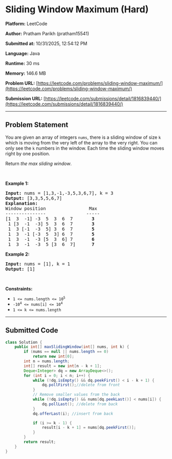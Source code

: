 
# Sliding Window Maximum (Hard)

**Platform:** LeetCode  

**Author:** Pratham Parikh (pratham15541)  

**Submitted at:** 10/31/2025, 12:54:12 PM

**Language:** Java  

**Runtime:** 30 ms 

**Memory:** 146.6 MB  

**Problem URL:** [https://leetcode.com/problems/sliding-window-maximum/](https://leetcode.com/problems/sliding-window-maximum/)  

**Submission URL:** [https://leetcode.com/submissions/detail/1816839440/](https://leetcode.com/submissions/detail/1816839440/)  

---

## Problem Statement
<p>You are given an array of integers&nbsp;<code>nums</code>, there is a sliding window of size <code>k</code> which is moving from the very left of the array to the very right. You can only see the <code>k</code> numbers in the window. Each time the sliding window moves right by one position.</p>

<p>Return <em>the max sliding window</em>.</p>

<p>&nbsp;</p>
<p><strong class="example">Example 1:</strong></p>

<pre>
<strong>Input:</strong> nums = [1,3,-1,-3,5,3,6,7], k = 3
<strong>Output:</strong> [3,3,5,5,6,7]
<strong>Explanation:</strong> 
Window position                Max
---------------               -----
[1  3  -1] -3  5  3  6  7       <strong>3</strong>
 1 [3  -1  -3] 5  3  6  7       <strong>3</strong>
 1  3 [-1  -3  5] 3  6  7      <strong> 5</strong>
 1  3  -1 [-3  5  3] 6  7       <strong>5</strong>
 1  3  -1  -3 [5  3  6] 7       <strong>6</strong>
 1  3  -1  -3  5 [3  6  7]      <strong>7</strong>
</pre>

<p><strong class="example">Example 2:</strong></p>

<pre>
<strong>Input:</strong> nums = [1], k = 1
<strong>Output:</strong> [1]
</pre>

<p>&nbsp;</p>
<p><strong>Constraints:</strong></p>

<ul>
	<li><code>1 &lt;= nums.length &lt;= 10<sup>5</sup></code></li>
	<li><code>-10<sup>4</sup> &lt;= nums[i] &lt;= 10<sup>4</sup></code></li>
	<li><code>1 &lt;= k &lt;= nums.length</code></li>
</ul>


---

## Submitted Code
```java
class Solution {
    public int[] maxSlidingWindow(int[] nums, int k) {
        if (nums == null || nums.length == 0)
            return new int[0];
        int n = nums.length;
        int[] result = new int[n - k + 1];
        Deque<Integer> dq = new ArrayDeque<>();
        for (int i = 0; i < n; i++) {
            while (!dq.isEmpty() && dq.peekFirst() < i - k + 1) {
                dq.pollFirst();//delete from front
            }
            // Remove smaller values from the back
            while (!dq.isEmpty() && nums[dq.peekLast()] < nums[i]) {
                dq.pollLast(); //delete from back
            }
            dq.offerLast(i); //insert from back

            if (i >= k - 1) {
                result[i - k + 1] = nums[dq.peekFirst()];
            }
        }
        return result;
    }
}
```
